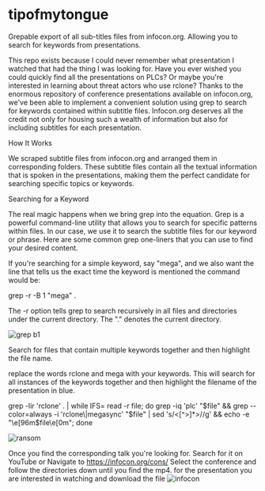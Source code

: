 # tipofmytongue
Grepable export of all sub-titles files from infocon.org. Allowing you to search for keywords from presentations.

This repo exists because I could never remember what presentation I watched that had the thing I was looking for. Have you ever wished you could quickly find all the presentations on PLCs? Or maybe you're interested in learning about threat actors who use rclone?  Thanks to the enormous repository of conference presentations available on infocon.org, we've been able to implement a convenient solution using grep to search for keywords contained within subtitle files. Infocon.org deserves all the credit not only for housing such a wealth of information but also for including subtitles for each presentation.

How It Works

We scraped subtitle files from infocon.org and arranged them in corresponding folders. These subtitle files contain all the textual information that is spoken in the presentations, making them the perfect candidate for searching specific topics or keywords.

Searching for a Keyword

The real magic happens when we bring grep into the equation. Grep is a powerful command-line utility that allows you to search for specific patterns within files. In our case, we use it to search the subtitle files for our keyword or phrase. Here are some common grep one-liners that you can use to find your desired content.

   If you're searching for a simple keyword, say "mega", and we also want the line that tells us the exact time the keyword is mentioned the command would be:


grep -r -B 1 "mega" .

The -r option tells grep to search recursively in all files and directories under the current directory. The "." denotes the current directory.

![grep b1](https://github.com/LemonSec/tipofmytongue/assets/33465511/747cac39-228b-4f61-a799-3f20f3c8b9b4)

Search for files that contain multiple keywords together and then highlight the file name.

replace the words rclone and mega with your keywords. This will search for all instances of the keywords together and then highlight the filename of the presentation in blue.

grep -lir 'rclone' . | while IFS= read -r file; do grep -iq 'plc' "$file" && grep --color=always -i 'rclone\|megasync' "$file" | sed 's/<[^>]*>//g' && echo -e "\e[96m$file\e[0m"; done


![ransom](https://github.com/LemonSec/tipofmytongue/assets/33465511/364da3f4-be5c-4edc-9e7b-404fa374af99)

Once you find the corresponding talk you're looking for. Search for it on YouTube or
Navigate to https://infocon.org/cons/
Select the conference and follow the directories down until you find the mp4. for the presentation you are interested in watching and download the file
![infocon](https://github.com/LemonSec/tipofmytongue/assets/33465511/2a3a6fe9-152f-4c9b-b7f4-6a0f8742d913)
